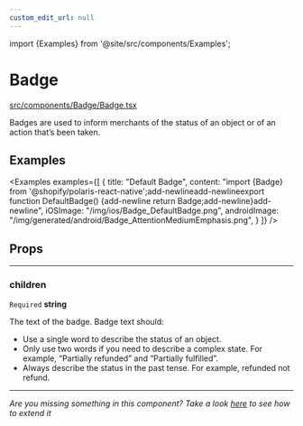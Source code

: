 ```yaml
---
custom_edit_url: null
---
```


import {Examples} from '@site/src/components/Examples';

# Badge

[src/components/Badge/Badge.tsx](https://github.com/Shopify/mobile/tree/main/src/components/Badge/Badge.tsx)

Badges are used to inform merchants of the status of an object or of an action that’s been taken.

## Examples

<Examples
examples={[
{
title: "Default Badge",
content: "import {Badge} from '@shopify/polaris-react-native';add-newlineadd-newlineexport function DefaultBadge() {add-newline return <Badge>Badge</Badge>;add-newline}add-newline",
iOSImage: "/img/ios/Badge_DefaultBadge.png",
androidImage: "/img/generated/android/Badge_AttentionMediumEmphasis.png",
}
]}
/>

## Props

---

### children

`Required`
**string**

The text of the badge. Badge text should:

- Use a single word to describe the status of an object.
- Only use two words if you need to describe a complex state. For example, “Partially refunded” and “Partially fulfilled”.
- Always describe the status in the past tense. For example, refunded not refund.

---

_Are you missing something in this component? Take a look [here](/react_native/development/polaris/Contributing#how-to-update-an-existing-component) to see how to extend it_
